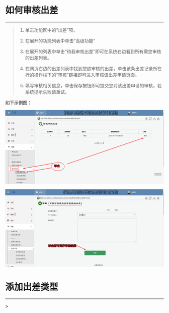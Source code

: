 # 如何审核出差

---

> 1. 单击功能区中的“出差”项。
> 
> 2. 在展开的功能列表中单击“高级功能”
> 
> 3. 在展开的列表中单击“待我审核出差”即可在系统右边看到所有需您审核的出差列表。
> 
> 4. 在网页右边的出差列表中找到您欲审核的出差，单击该条出差记录所在行的操作栏下的“审核”链接即可进入审核该出差申请页面。
> 
> 5. 填写审核相关信息，单击保存按钮即可提交您对该出差申请的审核，若系统提示失败请重试。

如下示例图：


![](/assets/chapter2/chuchai/审核.png)

![](/assets/chapter2/chuchai/审核2.png)

# 添加出差类型

---

&gt;

